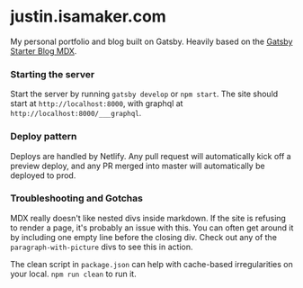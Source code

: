 # justin.isamaker.com
My personal portfolio and blog built on Gatsby. Heavily based on the [Gatsby Starter Blog MDX](https://github.com/hagnerd/gatsby-starter-blog-mdx).

### Starting the server
Start the server by running `gatsby develop` or `npm start`. The site should start at `http://localhost:8000`, with graphql at `http://localhost:8000/___graphql`.

### Deploy pattern
Deploys are handled by Netlify. Any pull request will automatically kick off a preview deploy, and any PR merged into master will automatically be deployed to prod.

### Troubleshooting and Gotchas
MDX really doesn't like nested divs inside markdown. If the site is refusing to render a page, it's probably an issue with this. You can often get around it by including one empty line before the closing div. Check out any of the `paragraph-with-picture` divs to see this in action.

The clean script in `package.json` can help with cache-based irregularities on your local. `npm run clean` to run it.
